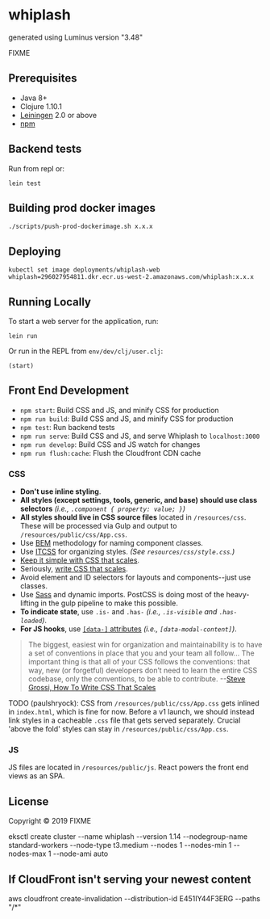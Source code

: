 # whiplash

generated using Luminus version "3.48"

FIXME

## Prerequisites
- Java 8+
- Clojure 1.10.1
- [Leiningen][lein] 2.0 or above
- [npm][node]

[lein]: https://github.com/technomancy/leiningen
[node]: https://nodejs.org/en/download/

## Backend tests
Run from repl or:

    lein test

## Building prod docker images

    ./scripts/push-prod-dockerimage.sh x.x.x
    
## Deploying

    kubectl set image deployments/whiplash-web whiplash=296027954811.dkr.ecr.us-west-2.amazonaws.com/whiplash:x.x.x

## Running Locally

To start a web server for the application, run:

    lein run 

Or run in the REPL from `env/dev/clj/user.clj`:

    (start)

## Front End Development

- `npm start`: Build CSS and JS, and minify CSS for production
- `npm run build`: Build CSS and JS, and minify CSS for production
- `npm test`: Run backend tests
- `npm run serve`: Build CSS and JS, and serve Whiplash to `localhost:3000`
- `npm run develop`: Build CSS and JS watch for changes
- `npm run flush:cache`: Flush the Cloudfront CDN cache

### CSS

- **Don't use inline styling**.
- **All styles (except settings, tools, generic, and base) should use class selectors** _(i.e., `.component { property: value; }`)_
- **All styles should live in CSS source files** located in `/resources/css`. These will be processed via Gulp and output to `/resources/public/css/App.css`.
- Use [BEM][bem] methodology for naming component classes.
- Use [ITCSS][itcss] for organizing styles. _(See `resources/css/style.css`.)_
- [Keep it simple with CSS that scales][simple-css-scales].
- Seriously, [write CSS that scales][css-scales].
- Avoid element and ID selectors for layouts and components--just use classes.
- Use [Sass][sass] and dynamic imports. PostCSS is doing most of the heavy-lifting in the gulp pipeline to make this possible.
- **To indicate state**, use `.is-` and `.has-` _(i.e., `.is-visible` and `.has-loaded`)_.
- **For JS hooks**, use [`[data-]` attributes][data-attributes] _(i.e., `[data-modal-content]`)_.

> The biggest, easiest win for organization and maintainability is to have a set of conventions in place that you and your team all follow... The important thing is that all of your CSS follows the conventions: that way, new (or forgetful) developers don’t need to learn the entire CSS codebase, only the conventions, to be able to contribute.
> --[Steve Grossi, How To Write CSS That Scales][css-scales]

TODO (paulshryock): CSS from `/resources/public/css/App.css` gets inlined in `index.html`, which is fine for now. Before a v1 launch, we should instead link styles in a cacheable `.css` file that gets served separately. Crucial 'above the fold' styles can stay in `/resources/public/css/App.css`.

### JS

JS files are located in `/resources/public/js`. React powers the front end views as an SPA.

## License

Copyright © 2019 FIXME

eksctl create cluster --name whiplash --version 1.14 --nodegroup-name standard-workers --node-type t3.medium --nodes 1 --nodes-min 1 --nodes-max 1 --node-ami auto

## If CloudFront isn't serving your newest content
aws cloudfront create-invalidation --distribution-id E451IY44F3ERG --paths "/*"

[bem]: http://getbem.com/introduction/
[itcss]: https://speakerdeck.com/dafed/managing-css-projects-with-itcss
[simple-css-scales]: https://hankchizljaw.com/wrote/keeping-it-simple-with-css-that-scales/
[css-scales]: https://work.stevegrossi.com/2014/09/06/how-to-write-css-that-scales/
[sass]: https://hankchizljaw.com/wrote/keeping-it-simple-with-css-that-scales/#heading-sass-for-the-win!
[data-attributes]: https://developer.mozilla.org/en-US/docs/Web/HTML/Global_attributes/data-*
